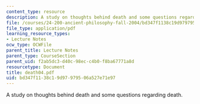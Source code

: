 ```yaml
---
content_type: resource
description: A study on thoughts behind death and some questions regarding death.
file: /courses/24-200-ancient-philosophy-fall-2004/bd347f1138c19d97979506a527e71e97_death04.pdf
file_type: application/pdf
learning_resource_types:
- Lecture Notes
ocw_type: OCWFile
parent_title: Lecture Notes
parent_type: CourseSection
parent_uid: f2ab5dc3-d40c-98ec-c4b0-f8ba67771a8d
resourcetype: Document
title: death04.pdf
uid: bd347f11-38c1-9d97-9795-06a527e71e97
---
```

A study on thoughts behind death and some questions regarding death.

